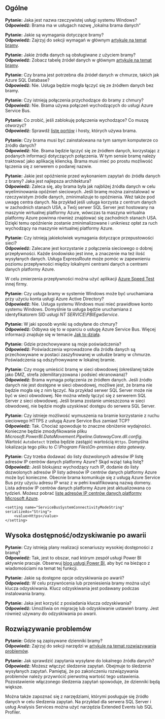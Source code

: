 ## <a name="general"></a>Ogólne
**Pytanie:** Jaka jest nazwa rzeczywistej usługi systemu Windows?  
**Odpowiedź:** Brama ma w usługach nazwę „lokalna brama danych”

**Pytanie:** Jakie są wymagania dotyczące bramy?  
**Odpowiedź:** Zajrzyj do sekcji wymagań w głównym [artykule na temat bramy](../service-gateway-onprem.md).

**Pytanie:** Jakie źródła danych są obsługiwane z użyciem bramy?  
**Odpowiedź:** Zobacz tabelę źródeł danych w głównym [artykule na temat bramy](../service-gateway-onprem.md).

**Pytanie:** Czy brama jest potrzebna dla źródeł danych w chmurze, takich jak Azure SQL Database?  
**Odpowiedź:** Nie. Usługa będzie mogła łączyć się ze źródłem danych bez bramy.

**Pytanie:** Czy istnieją połączenia przychodzące do bramy z chmury?  
**Odpowiedź:** Nie. Brama używa połączeń wychodzących do usługi Azure Service Bus.

**Pytanie:** Co zrobić, jeśli zablokuję połączenia wychodzące? Co muszę otworzyć?  
**Odpowiedź:** Sprawdź [listę portów](../service-gateway-onprem.md#ports) i hosty, których używa brama.

**Pytanie:** Czy brama musi być zainstalowana na tym samym komputerze co źródło danych?  
**Odpowiedź:** Nie. Brama będzie łączyć się ze źródłem danych, korzystając z podanych informacji dotyczących połączenia. W tym sensie bramę należy traktować jako aplikację kliencką. Brama musi mieć po prostu możliwość łączenia się z serwerem o podanej nazwie.

**Pytanie:** Jakie jest opóźnienie przed wykonaniem zapytań do źródła danych z bramy? Jaka jest najlepsza architektura?  
**Odpowiedź:** Zaleca się, aby brama była jak najbliżej źródła danych w celu wyeliminowania opóźnień sieciowych. Jeśli bramę można zainstalować w rzeczywistym źródle danych, zminimalizuje to opóźnienia. Weź także pod uwagę centra danych. Na przykład jeśli usługa korzysta z centrum danych w zachodnich stanach USA, a Twój serwer SQL Server jest hostowany na maszynie wirtualnej platformy Azure, wówczas ta maszyna wirtualna platformy Azure powinna również znajdować się zachodnich stanach USA. Dzięki temu opóźnienie zostanie zminimalizowane i unikniesz opłat za ruch wychodzący na maszynie wirtualnej platformy Azure.

**Pytanie:** Czy istnieją jakiekolwiek wymagania dotyczące przepustowości sieci?  
**Odpowiedź:** Zalecane jest korzystanie z połączenia sieciowego o dobrej przepływności. Każde środowisko jest inne, a znaczenie ma też ilość wysyłanych danych. Usługa ExpressRoute może pomóc w zapewnieniu poziomu przepływności między lokalnymi centrami danych a centrami danych platformy Azure.

W celu zmierzenia przepływności można użyć aplikacji [Azure Speed Test](http://azurespeedtest.azurewebsites.net/) innej firmy.

**Pytanie:** Czy usługa bramy w systemie Windows może być uruchamiana przy użyciu konta usługi Azure Active Directory?  
**Odpowiedź:** Nie. Usługa systemu Windows musi mieć prawidłowe konto systemu Windows. Domyślnie ta usługa będzie uruchamiana z identyfikatorem SID usługi *NT SERVICE\PBIEgwService*.

**Pytanie:** W jaki sposób wyniki są odsyłane do chmury?  
**Odpowiedź:** Odbywa się to w oparciu o usługę Azure Service Bus. Więcej informacji znajduje się w temacie [Jak to działa](../service-gateway-onprem.md#how-the-gateway-works).

**Pytanie:** Gdzie przechowywane są moje poświadczenia?  
**Odpowiedź:** Poświadczenia wprowadzone dla źródła danych są przechowywane w postaci zaszyfrowanej w usłudze bramy w chmurze. Poświadczenia są odszyfrowywane w lokalnej bramie.

**Pytanie:** Czy mogę umieścić bramę w sieci obwodowej (określanej także jako DMZ, strefa zdemilitaryzowana i podsieć ekranowana)?  
**Odpowiedź:** Brama wymaga połączenia ze źródłem danych. Jeśli źródło danych nie jest dostępne w sieci obwodowej, możliwe jest, że brama nie będzie mogła się z nim łączyć. Na przykład serwer SQL Server może nie być w sieci obwodowej. Nie można wtedy łączyć się z serwerem SQL Server z sieci obwodowej. Jeśli brama zostanie umieszczona w sieci obwodowej, nie będzie mogła uzyskiwać dostępu do serwera SQL Server.

**Pytanie:** Czy istnieje możliwość wymuszenia na bramie korzystanie z ruchu sieciowego HTTPS z usługą Azure Service Bus zamiast TCP?  
**Odpowiedź:** Tak. Chociaż spowoduje to znaczne obniżenie wydajności. Konieczne będzie zmodyfikowanie pliku *Microsoft.PowerBI.DataMovement.Pipeline.GatewayCore.dll.config*. Wartość `AutoDetect` trzeba będzie zastąpić wartością `Https`. Domyślna lokalizacja tego pliku to *C:\Program Files\On-premises data gateway*.

**Pytanie:** Czy trzeba dodawać do listy dozwolonych adresów IP listę adresów IP centrów danych platformy Azure? Skąd wziąć taką listę?  
**Odpowiedź:** Jeśli blokujesz wychodzący ruch IP, dodanie do listy dozwolonych adresów IP listy adresów IP centrów danych platformy Azure może być konieczne. Obecnie brama komunikuje się z usługą Azure Service Bus przy użyciu adresu IP wraz z w pełni kwalifikowaną nazwą domeny. Lista adresów IP centrów danych platformy Azure jest aktualizowana co tydzień. Możesz pobrać [listę adresów IP centrów danych platformy Microsoft Azure](https://www.microsoft.com/download/details.aspx?id=41653).

```
<setting name="ServiceBusSystemConnectivityModeString" serializeAs="String">
    <value>Https</value>
</setting>
```

## <a name="high-availabilitydisaster-recovery"></a>Wysoka dostępność/odzyskiwanie po awarii
**Pytanie:** Czy istnieją plany realizacji scenariuszy wysokiej dostępności z bramą?  
**Odpowiedź:** Tak, jest to obszar, nad którym zespół usługi Power BI aktywnie pracuje. Obserwuj [blog usługi Power BI](https://powerbi.microsoft.com/blog/), aby być na bieżąco z wiadomościami na temat tej funkcji.

**Pytanie:** Jakie są dostępne opcje odzyskiwania po awarii?  
**Odpowiedź:** W celu przywrócenia lub przeniesienia bramy można użyć klucza odzyskiwania. Klucz odzyskiwania jest podawany podczas instalowania bramy.

**Pytanie:** Jaka jest korzyść z posiadania klucza odzyskiwania?  
**Odpowiedź:** Umożliwia on migrację lub odzyskiwanie ustawień bramy. Jest również używany do odzyskiwania po awarii.

## <a name="troubleshooting"></a>Rozwiązywanie problemów
**Pytanie:** Gdzie są zapisywane dzienniki bramy?  
**Odpowiedź:** Zajrzyj do sekcji narzędzi w [artykule na temat rozwiązywania problemów](../service-gateway-onprem-tshoot.md#tools-for-troubleshooting).

**Pytanie:** Jak sprawdzić zapytania wysyłane do lokalnego źródła danych?  
**Odpowiedź:** Możesz włączyć śledzenie zapytań.  Obejmuje to śledzenie wysyłanych zapytań. Pamiętaj, że po zakończeniu rozwiązywania problemów należy przywrócić pierwotną wartość tego ustawienia. Pozostawienie włączonego śledzenia zapytań spowoduje, że dzienniki będą większe.

Można także zapoznać się z narzędziami, którymi posługuje się źródło danych w celu śledzenia zapytań. Na przykład dla serwera SQL Server i usług Analysis Services można użyć narzędzia Extended Events lub SQL Profiler.

